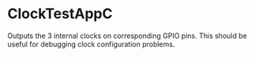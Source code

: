 # ClockTestAppC
Outputs the 3 internal clocks on corresponding GPIO pins. This should be useful for debugging clock configuration 
problems.
